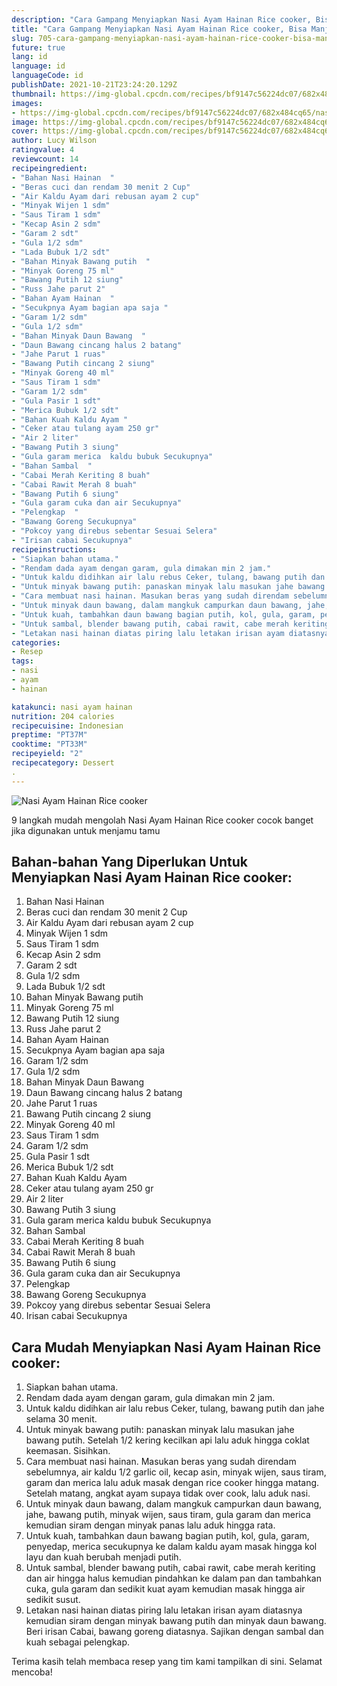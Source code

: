 ```yaml
---
description: "Cara Gampang Menyiapkan Nasi Ayam Hainan Rice cooker, Bisa Manjain Lidah"
title: "Cara Gampang Menyiapkan Nasi Ayam Hainan Rice cooker, Bisa Manjain Lidah"
slug: 705-cara-gampang-menyiapkan-nasi-ayam-hainan-rice-cooker-bisa-manjain-lidah
future: true
lang: id
language: id
languageCode: id
publishDate: 2021-10-21T23:24:20.129Z 
thumbnail: https://img-global.cpcdn.com/recipes/bf9147c56224dc07/682x484cq65/nasi-ayam-hainan-rice-cooker-foto-resep-utama.png
images:
- https://img-global.cpcdn.com/recipes/bf9147c56224dc07/682x484cq65/nasi-ayam-hainan-rice-cooker-foto-resep-utama.png
image: https://img-global.cpcdn.com/recipes/bf9147c56224dc07/682x484cq65/nasi-ayam-hainan-rice-cooker-foto-resep-utama.png
cover: https://img-global.cpcdn.com/recipes/bf9147c56224dc07/682x484cq65/nasi-ayam-hainan-rice-cooker-foto-resep-utama.png
author: Lucy Wilson
ratingvalue: 4
reviewcount: 14
recipeingredient:
- "Bahan Nasi Hainan  "
- "Beras cuci dan rendam 30 menit 2 Cup"
- "Air Kaldu Ayam dari rebusan ayam 2 cup"
- "Minyak Wijen 1 sdm"
- "Saus Tiram 1 sdm"
- "Kecap Asin 2 sdm"
- "Garam 2 sdt"
- "Gula 1/2 sdm"
- "Lada Bubuk 1/2 sdt"
- "Bahan Minyak Bawang putih  "
- "Minyak Goreng 75 ml"
- "Bawang Putih 12 siung"
- "Russ Jahe parut 2"
- "Bahan Ayam Hainan  "
- "Secukpnya Ayam bagian apa saja "
- "Garam 1/2 sdm"
- "Gula 1/2 sdm"
- "Bahan Minyak Daun Bawang  "
- "Daun Bawang cincang halus 2 batang"
- "Jahe Parut 1 ruas"
- "Bawang Putih cincang 2 siung"
- "Minyak Goreng 40 ml"
- "Saus Tiram 1 sdm"
- "Garam 1/2 sdm"
- "Gula Pasir 1 sdt"
- "Merica Bubuk 1/2 sdt"
- "Bahan Kuah Kaldu Ayam "
- "Ceker atau tulang ayam 250 gr"
- "Air 2 liter"
- "Bawang Putih 3 siung"
- "Gula garam merica  kaldu bubuk Secukupnya"
- "Bahan Sambal  "
- "Cabai Merah Keriting 8 buah"
- "Cabai Rawit Merah 8 buah"
- "Bawang Putih 6 siung"
- "Gula garam cuka dan air Secukupnya"
- "Pelengkap  "
- "Bawang Goreng Secukupnya"
- "Pokcoy yang direbus sebentar Sesuai Selera"
- "Irisan cabai Secukupnya"
recipeinstructions:
- "Siapkan bahan utama."
- "Rendam dada ayam dengan garam, gula dimakan min 2 jam."
- "Untuk kaldu didihkan air lalu rebus Ceker, tulang, bawang putih dan jahe selama 30 menit."
- "Untuk minyak bawang putih: panaskan minyak lalu masukan jahe bawang putih. Setelah 1/2 kering kecilkan api lalu aduk hingga coklat keemasan. Sisihkan."
- "Cara membuat nasi hainan. Masukan beras yang sudah direndam sebelumnya, air kaldu 1/2 garlic oil, kecap asin, minyak wijen, saus tiram, garam dan merica lalu aduk masak dengan rice cooker hingga matang. Setelah matang, angkat ayam supaya tidak over cook, lalu aduk nasi."
- "Untuk minyak daun bawang, dalam mangkuk campurkan daun bawang, jahe, bawang putih, minyak wijen, saus tiram, gula garam dan merica kemudian siram dengan minyak panas lalu aduk hingga rata."
- "Untuk kuah, tambahkan daun bawang bagian putih, kol, gula, garam, penyedap, merica secukupnya ke dalam kaldu ayam masak hingga kol layu dan kuah berubah menjadi putih."
- "Untuk sambal, blender bawang putih, cabai rawit, cabe merah keriting dan air hingga halus kemudian pindahkan ke dalam pan dan tambahkan cuka, gula garam dan sedikit kuat ayam kemudian masak hingga air sedikit susut."
- "Letakan nasi hainan diatas piring lalu letakan irisan ayam diatasnya kemudian siram dengan minyak bawang putih dan minyak daun bawang. Beri irisan Cabai, bawang goreng diatasnya. Sajikan dengan sambal dan kuah sebagai pelengkap."
categories:
- Resep
tags:
- nasi
- ayam
- hainan

katakunci: nasi ayam hainan 
nutrition: 204 calories
recipecuisine: Indonesian
preptime: "PT37M"
cooktime: "PT33M"
recipeyield: "2"
recipecategory: Dessert
. 
---
```



![Nasi Ayam Hainan Rice cooker](https://img-global.cpcdn.com/recipes/bf9147c56224dc07/682x484cq65/nasi-ayam-hainan-rice-cooker-foto-resep-utama.png)

9 langkah mudah mengolah  Nasi Ayam Hainan Rice cooker cocok banget jika digunakan untuk menjamu tamu

<!--inarticleads1-->

## Bahan-bahan Yang Diperlukan Untuk Menyiapkan Nasi Ayam Hainan Rice cooker:

1. Bahan Nasi Hainan  
1. Beras cuci dan rendam 30 menit 2 Cup
1. Air Kaldu Ayam dari rebusan ayam 2 cup
1. Minyak Wijen 1 sdm
1. Saus Tiram 1 sdm
1. Kecap Asin 2 sdm
1. Garam 2 sdt
1. Gula 1/2 sdm
1. Lada Bubuk 1/2 sdt
1. Bahan Minyak Bawang putih  
1. Minyak Goreng 75 ml
1. Bawang Putih 12 siung
1. Russ Jahe parut 2
1. Bahan Ayam Hainan  
1. Secukpnya Ayam bagian apa saja 
1. Garam 1/2 sdm
1. Gula 1/2 sdm
1. Bahan Minyak Daun Bawang  
1. Daun Bawang cincang halus 2 batang
1. Jahe Parut 1 ruas
1. Bawang Putih cincang 2 siung
1. Minyak Goreng 40 ml
1. Saus Tiram 1 sdm
1. Garam 1/2 sdm
1. Gula Pasir 1 sdt
1. Merica Bubuk 1/2 sdt
1. Bahan Kuah Kaldu Ayam 
1. Ceker atau tulang ayam 250 gr
1. Air 2 liter
1. Bawang Putih 3 siung
1. Gula garam merica  kaldu bubuk Secukupnya
1. Bahan Sambal  
1. Cabai Merah Keriting 8 buah
1. Cabai Rawit Merah 8 buah
1. Bawang Putih 6 siung
1. Gula garam cuka dan air Secukupnya
1. Pelengkap  
1. Bawang Goreng Secukupnya
1. Pokcoy yang direbus sebentar Sesuai Selera
1. Irisan cabai Secukupnya



<!--inarticleads2-->

## Cara Mudah Menyiapkan Nasi Ayam Hainan Rice cooker:

1. Siapkan bahan utama.
1. Rendam dada ayam dengan garam, gula dimakan min 2 jam.
1. Untuk kaldu didihkan air lalu rebus Ceker, tulang, bawang putih dan jahe selama 30 menit.
1. Untuk minyak bawang putih: panaskan minyak lalu masukan jahe bawang putih. Setelah 1/2 kering kecilkan api lalu aduk hingga coklat keemasan. Sisihkan.
1. Cara membuat nasi hainan. Masukan beras yang sudah direndam sebelumnya, air kaldu 1/2 garlic oil, kecap asin, minyak wijen, saus tiram, garam dan merica lalu aduk masak dengan rice cooker hingga matang. Setelah matang, angkat ayam supaya tidak over cook, lalu aduk nasi.
1. Untuk minyak daun bawang, dalam mangkuk campurkan daun bawang, jahe, bawang putih, minyak wijen, saus tiram, gula garam dan merica kemudian siram dengan minyak panas lalu aduk hingga rata.
1. Untuk kuah, tambahkan daun bawang bagian putih, kol, gula, garam, penyedap, merica secukupnya ke dalam kaldu ayam masak hingga kol layu dan kuah berubah menjadi putih.
1. Untuk sambal, blender bawang putih, cabai rawit, cabe merah keriting dan air hingga halus kemudian pindahkan ke dalam pan dan tambahkan cuka, gula garam dan sedikit kuat ayam kemudian masak hingga air sedikit susut.
1. Letakan nasi hainan diatas piring lalu letakan irisan ayam diatasnya kemudian siram dengan minyak bawang putih dan minyak daun bawang. Beri irisan Cabai, bawang goreng diatasnya. Sajikan dengan sambal dan kuah sebagai pelengkap.




Terima kasih telah membaca resep yang tim kami tampilkan di sini. Selamat mencoba!
